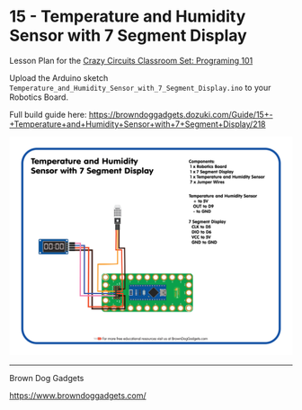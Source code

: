 # 15 - Temperature and Humidity Sensor with 7 Segment Display

Lesson Plan for the [Crazy Circuits Classroom Set: Programing 101](https://www.browndoggadgets.com/collections/new-crazy-circuits-kits/products/crazy-circuits-classroom-set-programing-101)

Upload the Arduino sketch `Temperature_and_Humidity_Sensor_with_7_Segment_Display.ino` to your Robotics Board.

Full build guide here: https://browndoggadgets.dozuki.com/Guide/15+-+Temperature+and+Humidity+Sensor+with+7+Segment+Display/218

![Temperature and Humidity Sensor with 7 Segment Display](Images/Temperature_and_Humidity_Sensor_with_7_Segment_Display.png)

---

Brown Dog Gadgets

https://www.browndoggadgets.com/

